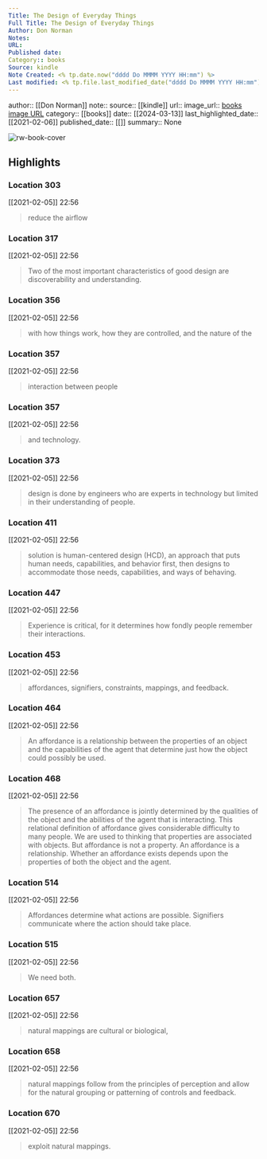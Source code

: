 ```yaml
---
Title: The Design of Everyday Things
Full Title: The Design of Everyday Things
Author: Don Norman
Notes: 
URL: 
Published date: 
Category:: books
Source: kindle
Note Created: <% tp.date.now("dddd Do MMMM YYYY HH:mm") %>
Last modified: <% tp.file.last_modified_date("dddd Do MMMM YYYY HH:mm") %>
---
```

author:: [[Don Norman]]
note:: 
source:: [[kindle]]
url:: 
image_url:: [books image URL](https://images-na.ssl-images-amazon.com/images/I/416Hql52NCL._SL200_.jpg)
category:: [[books]]
date:: [[2024-03-13]]
last_highlighted_date:: [[2021-02-06]]
published_date:: [[]]
summary:: None

![rw-book-cover](https://images-na.ssl-images-amazon.com/images/I/416Hql52NCL._SL200_.jpg)

## Highlights
### Location 303
[[2021-02-05]] 22:56
> reduce the airflow


### Location 317
[[2021-02-05]] 22:56
> Two of the most important characteristics of good design are discoverability and understanding.


### Location 356
[[2021-02-05]] 22:56
> with how things work, how they are controlled, and the nature of the


### Location 357
[[2021-02-05]] 22:56
> interaction between people


### Location 357
[[2021-02-05]] 22:56
> and technology.


### Location 373
[[2021-02-05]] 22:56
> design is done by engineers who are experts in technology but limited in their understanding of people.


### Location 411
[[2021-02-05]] 22:56
> solution is human-centered design (HCD), an approach that puts human needs, capabilities, and behavior first, then designs to accommodate those needs, capabilities, and ways of behaving.


### Location 447
[[2021-02-05]] 22:56
> Experience is critical, for it determines how fondly people remember their interactions.


### Location 453
[[2021-02-05]] 22:56
> affordances, signifiers, constraints, mappings, and feedback.


### Location 464
[[2021-02-05]] 22:56
> An affordance is a relationship between the properties of an object and the capabilities of the agent that determine just how the object could possibly be used.


### Location 468
[[2021-02-05]] 22:56
> The presence of an affordance is jointly determined by the qualities of the object and the abilities of the agent that is interacting. This relational definition of affordance gives considerable difficulty to many people. We are used to thinking that properties are associated with objects. But affordance is not a property. An affordance is a relationship. Whether an affordance exists depends upon the properties of both the object and the agent.


### Location 514
[[2021-02-05]] 22:56
> Affordances determine what actions are possible. Signifiers communicate where the action should take place.


### Location 515
[[2021-02-05]] 22:56
> We need both.


### Location 657
[[2021-02-05]] 22:56
> natural mappings are cultural or biological,


### Location 658
[[2021-02-05]] 22:56
> natural mappings follow from the principles of perception and allow for the natural grouping or patterning of controls and feedback.


### Location 670
[[2021-02-05]] 22:56
> exploit natural mappings.


